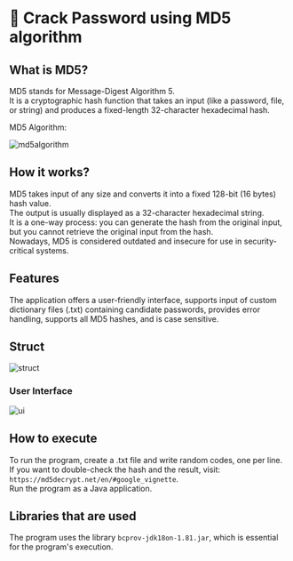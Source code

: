 # 🔐 Crack Password using MD5 algorithm

## What is MD5?

MD5 stands for Message-Digest Algorithm 5.  
It is a cryptographic hash function that takes an input (like a password, file, or string) and produces a fixed-length 32-character hexadecimal hash.

MD5 Algorithm:

![md5algorithm](https://github.com/user-attachments/assets/ce480d0e-1a8f-47c9-b2cd-978eb238a569)

## How it works?

MD5 takes input of any size and converts it into a fixed 128-bit (16 bytes) hash value.  
The output is usually displayed as a 32-character hexadecimal string.  
It is a one-way process: you can generate the hash from the original input, but you cannot retrieve the original input from the hash.  
Nowadays, MD5 is considered outdated and insecure for use in security-critical systems.


## Features

The application offers a user-friendly interface, supports input of custom dictionary files (.txt) containing candidate passwords, provides error handling, supports all MD5 hashes, and is case sensitive.

## Struct

![struct](https://github.com/user-attachments/assets/b8d04aa4-0298-42b3-92c0-a79c923d912a)

### User Interface

![ui](https://github.com/user-attachments/assets/0f81f349-7ff1-4732-9ef4-9ffc3bfc122c)

## How to execute

To run the program, create a .txt file and write random codes, one per line.  
If you want to double-check the hash and the result, visit: `https://md5decrypt.net/en/#google_vignette`.  
Run the program as a Java application.

## Libraries that are used

The program uses the library `bcprov-jdk18on-1.81.jar`, which is essential for the program's execution.
